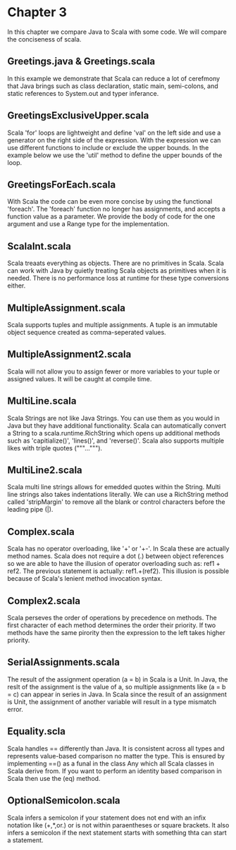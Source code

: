 # Chapter 3
In this chapter we compare Java to Scala with some code. We will compare the conciseness of scala. 

## Greetings.java & Greetings.scala
In this example we demonstrate that Scala can reduce a lot of cerefmony that Java brings such as class declaration, static main, semi-colons, and static references to System.out and typer inferance.

## GreetingsExclusiveUpper.scala
Scala 'for' loops are lightweight and define 'val' on the left side and use a generator on the right side of the expression. With the expression we can use different functions to include or exclude the upper bounds. In the example below we use the 'util' method to define the upper bounds of the loop.

## GreetingsForEach.scala
With Scala the code can be even more concise by using the functional 'foreach'. The 'foreach' function no longer has assignments, and accepts a function value as a parameter. We provide the body of code for the one argument and use a Range type for the implementation.

## ScalaInt.scala
Scala treaats everything as objects. There are no primitives in Scala. Scala can work with Java by quietly treating Scala objects as primitives when it is needed. There is no performance loss at runtime for these type conversions either.

## MultipleAssignment.scala
Scala supports tuples and multiple assignments. A tuple is an immutable object sequence created as comma-seperated values.

## MultipleAssignment2.scala
Scala will not allow you to assign fewer or more variables to your tuple or assigned values. It will be caught at compile time.

## MultiLine.scala
Scala Strings are not like Java Strings. You can use them as you would in Java but they have additional functionality. Scala can automatically convert a String to a scala.runtime.RichString which opens up additional methods such as 'capitialize()', 'lines()', and 'reverse()'. Scala also supports multiple likes with triple quotes ("""...""").

## MultiLine2.scala
Scala multi line strings allows for emedded quotes within the String. Multi line strings also takes indentations literally. We can use a RichString method called 'stripMargin' to remove all the blank or control characters before the leading pipe (|).

## Complex.scala
Scala has no operator overloading, like '+' or '+-'. In Scala these are actually method names. Scala does not require a dot (.) between object references so we are able to have the illusion of operator overloading such as: ref1 + ref2. The previous statement is actually: ref1.+(ref2). This illusion is possible because of Scala's lenient method invocation syntax.

## Complex2.scala
Scala perseves the order of operations by precedence on methods. The first character of each method determines the order their priority. If two methods have the same pirority then the expression to the left takes higher priority.

## SerialAssignments.scala
The result of the assignment operation (a = b) in Scala is a Unit. In Java, the reslt of the assignment is the value of a, so multiple assignments like (a = b = c) can appear in series in Java. In Scala since the result of an assignment is Unit, the assignment of another variable will result in a type mismatch error.

## Equality.scla
Scala handles == differently than Java. It is consistent across all types and represents value-based comparison no matter the type. This is ensured by implementing ==() as a funal in the class Any which all Scala classes in Scala derive from. If you want to perform an identity based comparison in Scala then use the (eq) method.

## OptionalSemicolon.scala
Scala infers a semicolon if your statement does not end with an infix notation like (+,*,or.) or is not within paraentheses or square brackets. It also infers a semicolon if the next statement starts with something thta can start a statement.
